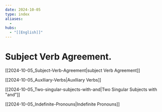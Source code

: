 ```yaml
---
date: 2024-10-05
type: index
aliases:
  -
hubs:
  - "[[English]]"
---
```


# Subject Verb Agreement.

[[2024-10-05_Subject-Verb-Agreement|subject Verb Agreement]]

[[2024-10-05_Auxlliary-Verbs|Auxlliary Verbs]]

[[2024-10-05_Two-singular-subjects-with-and|Two Singular Subjects with "and"]]

[[2024-10-05_Indefinite-Pronouns|Indefinite Pronouns]]

